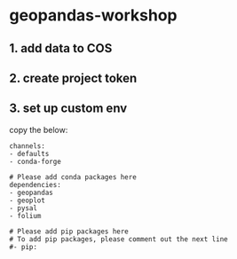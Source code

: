 # geopandas-workshop


## 1. add data to COS

## 2. create project token

## 3. set up custom env

copy the below:

```# Please add conda channels here
channels:
- defaults
- conda-forge

# Please add conda packages here
dependencies:
- geopandas
- geoplot
- pysal
- folium

# Please add pip packages here
# To add pip packages, please comment out the next line
#- pip:
```





